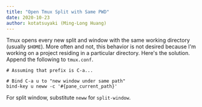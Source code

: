 ```yaml
---
title: "Open Tmux Split with Same PWD"
date: 2020-10-23
author: kotatsuyaki (Ming-Long Huang)
---
```


Tmux opens every new split and window with the same working directory (usually `$HOME`).
More often and not, this behavior is not desired because I'm working on a project residing in a particular directory.
Here's the solution. Append the following to `tmux.conf`.

```
# Assuming that prefix is C-a...

# Bind C-a u to "new window under same path"
bind-key u neww -c '#{pane_current_path}'
```

For split window, substitute `neww` for `split-window`.
